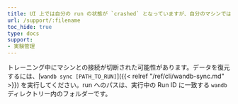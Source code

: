 ```yaml
---
title: UI 上では自分の run の状態が `crashed` となっていますが、自分のマシンではまだ動作しています。データを取り戻すにはどうすればいいですか？
url: /support/:filename
toc_hide: true
type: docs
support:
- 実験管理
---
```


トレーニング中にマシンとの接続が切断された可能性があります。データを復元するには、[`wandb sync [PATH_TO_RUN]`]({{< relref "/ref/cli/wandb-sync.md" >}}) を実行してください。run へのパスは、実行中の Run ID に一致する `wandb` ディレクトリー内のフォルダーです。